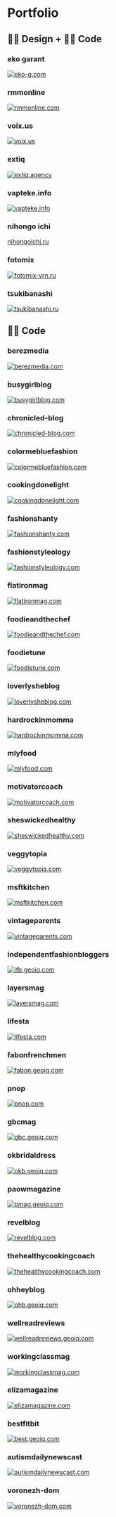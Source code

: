 # Portfolio


## 👩‍🎨 Design + 👩‍💻 Code


### eko garant

[![eko-g.com](./assets/eko-g.png)](https://eko-g.com/)


### rmmonline

[![rmmonline.com](./assets/rmmonline.png)](https://rmmonline.com/)


### voix.us

[![voix.us](./assets/voix.png)](https://voix.us/)


### extiq

[![extiq.agency](./assets/extiq.png)](https://extiq.agency/)


### vapteke.info

[![vapteke.info](./assets/vapteke.png)](https://vapteke.info/)


### nihongo ichi

[nihongoichi.ru](./assets/nihongoichi.png)


### fotomix

[![fotomix-vrn.ru](./assets/fotomix-redesign.png)](https://fotomix-vrn.ru/)


### tsukibanashi

[![tsukibanashi.ru](./assets/tsukibanashi.png)](http://tsukibanashi.ru/)


## 👩‍💻 Code


### berezmedia

[![berezmedia.com](./assets/berezmedia.png)](https://berezmedia.com/)


### busygirlblog

[![busygirlblog.com](./assets/busygirlblog.png)](https://busygirlblog.com/)


### chronicled-blog

[![chronicled-blog.com](./assets/chronicled-blog.png)](https://chronicled-blog.com/)


### colormebluefashion

[![colormebluefashion.com](./assets/colormebluefashion.png)](https://colormebluefashion.com/)


### cookingdonelight

[![cookingdonelight.com](./assets/cookingdonelight.png)](https://cookingdonelight.com/)


### fashionshanty

[![fashionshanty.com](./assets/fashionshanty.png)](https://fashionshanty.com/)


### fashionstyleology

[![fashionstyleology.com](./assets/fashionstyleology.png)](https://fashionstyleology.com/)


### flatironmag

[![flatironmag.com](./assets/flatironmag.png)](https://flatironmag.com/)


### foodieandthechef

[![foodieandthechef.com](./assets/foodieandthechef.png)](https://foodieandthechef.geoiq.com/)

 
### foodietune

[![foodietune.com](./assets/foodietune.png)](https://foodietune.com/)


### loverlysheblog

[![loverlysheblog.com](./assets/loverlysheblog.png)](https://loverlysheblog.com/)


### hardrockinmomma

[![hardrockinmomma.com](./assets/hardrockinmomma.png)](https://hardrockinmomma.geoiq.com/)


### mlyfood

[![mlyfood.com](./assets/mlyfood.png)](https://mlyfood.com/)


### motivatorcoach

[![motivatorcoach.com](./assets/motivatorcoach.png)](https://motivatorcoach.geoiq.com/)


### sheswickedhealthy

[![sheswickedhealthy.com](./assets/sheswickedhealthy.png)](https://sheswickedhealthy.com/)


### veggytopia

[![veggytopia.com](./assets/veggytopia.png)](https://veggytopia.com/)


### msftkitchen

[![msftkitchen.com](./assets/msftkitchen.png)](https://msftkitchen.geoiq.com/)


### vintageparents

[![vintageparents.com](./assets/vintageparents.png)](https://vintageparents.com/)


### independentfashionbloggers

[![ifb.geoiq.com](./assets/independentfashionbloggers.png)](https://independentfashionbloggers.org)


### layersmag

[![layersmag.com](./assets/layersmag.png)](https://layersmag.com/)


### lifesta

[![lifesta.com](./assets/lifesta.png)](https://lifesta.com/)


### fabonfrenchmen

[![fabon.geoiq.com](./assets/fabonfrenchmen.png)](https://fabonfrenchmen.geoiq.com/)


### pnop

[![pnop.com](./assets/pnop.png)](https://pnop.com/)


### gbcmag

[![gbc.geoiq.com](./assets/gbcmag.png)](https://gbcmag.geoiq.com/)


### okbridaldress

[![okb.geoiq.com](./assets/okbridaldress.png)](https://okbridaldress.geoiq.com/)


### paowmagazine

[![pmag.geoiq.com](./assets/paowmagazine.png)](https://paowmagazine.geoiq.com/)


### revelblog

[![revelblog.com](./assets/revelblog.png)](https://revelblog.com/)


### thehealthycookingcoach

[![thehealthycookingcoach.com](./assets/thehealthycookingcoach.png)](https://thehealthycookingcoach.com/)


### ohheyblog

[![ohb.geoiq.com](./assets/ohheyblog.png)](https://ohheyblog.geoiq.com/)


### wellreadreviews

[![wellreadreviews.geoiq.com](./assets/wellreadreviews.png)](https://wellreadreviews.geoiq.com/)


### workingclassmag

[![workingclassmag.com](./assets/workingclassmag.png)](https://workingclassmag.com/)


### elizamagazine

[![elizamagazine.com](./assets/elizamagazine.png)](https://elizamagazine.com/)


### bestfitbit

[![best.geoiq.com](./assets/bestfitbit.png)](https://bestfitbit.geoiq.com/)

### autismdailynewscast

[![autismdailynewscast.com](./assets/autismdailynewscast.png)](https://www.autismdailynewscast.com/)

### voronezh-dom

[![voronezh-dom.com](./assets/voronezhdom.png)](https://voronezh-dom.com/)

